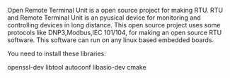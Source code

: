 Open Remote Terminal Unit is a open source project for making RTU. RTU and Remote Terminal Unit is an pyusical device for monitoring and controlling devices in long distance. 
This open source project uses some protocols like DNP3,Modbus,IEC 101/104, for making an open source RTU software.
This software can run on any linux based embedded boards.

You need to install these libraries:

openssl-dev
libtool
autoconf
libasio-dev
cmake

